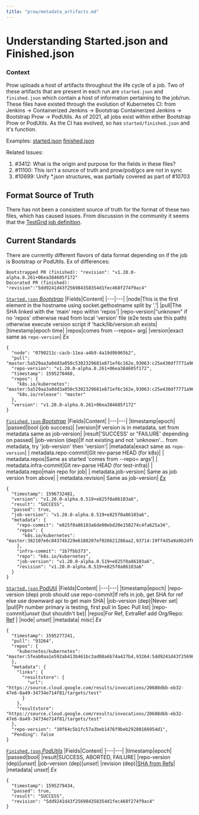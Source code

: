 ```yaml
---
title: "prow/metadata_artifacts.md"
---
```


# Understanding Started.json and Finished.json

### Context
Prow uploads a host of artifacts throughout the life cycle of a job. Two of these artifacts that are present in each run are `started.json` and `finished.json` which contain a host of information pertaining to the job/run. These files have existed through the evolution of Kubernetes CI: from Jenkins -> Containerized Jenkins -> Bootstrap Containerized Jenkins -> Bootstrap Prow -> PodUtils. As of 2021, all jobs exist within either Bootstrap Prow or PodUtils. As the CI has evolved, so has `started/finished.json` and it's function.

Examples:
[started.json](https://storage.googleapis.com/kubernetes-jenkins/pr-logs/pull/test-infra/20825/pull-test-infra-yamllint/1359751085224366080/started.json)
[finished.json](https://storage.googleapis.com/kubernetes-jenkins/pr-logs/pull/test-infra/20825/pull-test-infra-yamllint/1359751085224366080/finished.json)

Related Issues:

1. #3412: What is the origin and purpose for the fields in these files?
2. #11100: This isn't a source of truth and prow/pod/gcs are not in sync
3. #10699: Unify *.json structures, was partially covered as part of #10703

## Format Source of Truth
There has not been a consistent source of truth for the format of these two files, which has caused issues. From discussion in the community it seems that the [TestGrid job definition](https://github.com/GoogleCloudPlatform/testgrid/blob/master/metadata/job.go).

## Current Standards
There are currently different flavors of data format depending on if the job is Bootstrap or PodUtils. Ex of differences:
```
Bootstrapped PR (finished): "revision": "v1.20.0-alpha.0.261+06ea384605f172"
Decorated PR (finished): "revision":"5dd9241d43f256984358354d1fec468f274f9ac4"
```

[`Started.json` *Bootstrap*](https://github.com/kubernetes/test-infra/blob/a1a207e4cd847671f0a53553c664e24d26c9cdf7/jenkins/bootstrap.py#L315)
|Fields|Content|
|---|---|
|node|This is the first element in the hostname using socket.gethostname split by '.'|
|pull|The SHA linked with the 'main' repo within 'repos'|
|repo-version|"unknown" if no 'repos' otherwise read from local 'version' file (e2e tests use this path) otherwise execute version script if 'hack/lib/version.sh exists|
|timestamp|epoch time|
|repos|comes from --repos= arg|
|version|exact same as `repo-version`|
*Ex*
```
{
  "node": "0790211c-cacb-11ea-a4b9-4a19d9b965b2",
  "pull": "master:5a529aa3a0dd3a050c5302329681e871ef6c162e,93063:c25e430df7771a96c9a004d8500473a4f2ef55d3",
  "repo-version": "v1.20.0-alpha.0.261+06ea384605f172",
  "timestamp": 1595278460,
  "repos": {
    "k8s.io/kubernetes": "master:5a529aa3a0dd3a050c5302329681e871ef6c162e,93063:c25e430df7771a96c9a004d8500473a4f2ef55d3",
    "k8s.io/release": "master"
  },
  "version": "v1.20.0-alpha.0.261+06ea384605f172"
}
```

[`Finished.json` *Bootstrap*](https://github.com/kubernetes/test-infra/blob/1a958b0c2b6ddbb813bf6d23fe6b5714e9812e38/jenkins/bootstrap.py#L521)
|Fields|Content|
|---|---|
|timestamp|epoch|
|passed|bool (job success)|
|version|If version is in metadata, set from metadata same as job-version|
|result|'SUCCESS' or "FAILURE' depending on passed|
|job-version (dep)|If not existing and not 'unknown'... from metadata, try 'job-version' then 'version'|
|metadata|exact same as `repo-version`|
| metadata.repo-commit|Git rev-parse HEAD (for k8s)|
| metadata.repos|Same as started 'comes from --repo= args'|
| metadata.infra-commit|Git rev-parse HEAD (for test-infra)|
| metadata.repo|main repo for job|
| metadata.job-version| Same as job version from above|
| metadata.revision| Same as job-version|
*[Ex](https://prow.k8s.io/view/gcs/kubernetes-jenkins/pr-logs/pull/93714/pull-kubernetes-node-e2e/1291409525907132416/)*
```
{
  "timestamp": 1596732481,
  "version": "v1.20.0-alpha.0.519+e825f0a86103a6",
  "result": "SUCCESS",
  "passed": true,
  "job-version": "v1.20.0-alpha.0.519+e825f0a86103a6",
  "metadata": {
    "repo-commit": "e825f0a86103a6de00ebd20e158274c4fa625a34",
    "repos": {
      "k8s.io/kubernetes": "master:382107e6c84374b229e6188207ef026621286aa2,93714:19ff4d5a9a9b2df60019854f119e269ee035bbee"
    },
    "infra-commit": "1b7fbb373",
    "repo": "k8s.io/kubernetes",
    "job-version": "v1.20.0-alpha.0.519+e825f0a86103a6",
    "revision": "v1.20.0-alpha.0.519+e825f0a86103a6"
  }
}
```

[`Started.json` PodUtil](https://github.com/kubernetes/test-infra/blob/016edc15b8271c7528993cea0615cb11ecff201c/prow/initupload/run.go#L37)
|Fields|Content|
|---|---|
|timestamp|epoch|
|repo-version (dep) prob should use repo-commit|If refs in job, get SHA for ref else use downward api to get main SHA|
|job-version (dep)|Never set|
|pull|Pr number primary is testing, first pull in Spec Pull list|
|repo-commit|*unset* (but shouldn't be)|
|repos|For Ref, ExtraRef add Org/Repo: [Ref](https://github.com/kubernetes/test-infra/blob/4b5c7c99a851eb427f5c77bd0c8d11526f7b63c4/prow/apis/prowjobs/v1/types.go#L789) |
|node| *unset*|
|metadata| *misc*|
*Ex*
```
{
  "timestamp": 1595277241,
  "pull": "93264",
  "repos": {
    "kubernetes/kubernetes": "master:5feab0aa1e592ab413b461bc3ad08a6b74a427b4,93264:5dd9241d43f256984358354d1fec468f274f9ac4"
  },
  "metadata": {
    "links": {
      "resultstore": {
        "url": "https://source.cloud.google.com/results/invocations/20688dbb-eb32-47e6-8a49-34734e714f81/targets/test"
      }
    },
    "resultstore": "https://source.cloud.google.com/results/invocations/20688dbb-eb32-47e6-8a49-34734e714f81/targets/test"
  },
  "repo-version": "30f64c5b1fc57a3beb1476f9beb29280166954d1",
  "Pending": false
}
```

[`Finished.json` *PodUtils*](https://github.com/kubernetes/test-infra/blob/016edc15b8271c7528993cea0615cb11ecff201c/prow/sidecar/run.go#L209)
|Fields|Content|
|---|---|
|timestamp|epoch|
|passed|bool|
|result|SUCCESS, ABORTED, FAILURE|
|repo-version (dep)|*unset*|
|job-version (dep)|*unset*|
|revision (dep)|[SHA from Refs](https://github.com/kubernetes/test-infra/blob/4b5c7c99a851eb427f5c77bd0c8d11526f7b63c4/prow/pod-utils/downwardapi/jobspec.go#L163)|
|metadata| *unset*|
*Ex*
```
{
  "timestamp": 1595279434,
  "passed": true,
  "result": "SUCCESS",
  "revision": "5dd9241d43f256984358354d1fec468f274f9ac4"
}
```